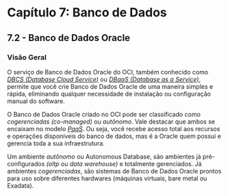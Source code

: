# Capítulo 7: Banco de Dados

## 7.2 - Banco de Dados Oracle

### __Visão Geral__

O serviço de Banco de Dados Oracle do OCI, também conhecido como _[DBCS (Database Cloud Service)](https://docs.oracle.com/pt-br/iaas/Content/Database/Concepts/databaseoverview.htm)_ ou _[DBaaS (Database as a Service)](https://en.wikipedia.org/wiki/Data_as_a_service)_, permite que você crie Banco de Dados Oracle de uma maneira simples e rápida, eliminando qualquer necessidade de instalação ou configuração manual do software.

O Banco de Dados Oracle criado no OCI pode ser classificado como _cogerenciadas (co-managed)_ ou _autônomo_. Vale destacar que ambos se encaixam no modelo _[PaaS](https://pt.wikipedia.org/wiki/Plataforma_como_servi%C3%A7o)_. Ou seja, você recebe acesso total aos recursos e operações disponíveis do banco de dados, mas é a Oracle quem possui e gerencia toda a sua infraestrutura.

Um ambiente _autônomo_ ou Autonomous Database, são ambientes já pré-configurados _(oltp ou data warehouse)_ e totalmente gerenciados. Já ambientes _cogerenciadas_, são sistemas de Banco de Dados Oracle prontos para uso sobre diferentes hardwares (máquinas virtuais, bare metal ou Exadata).



